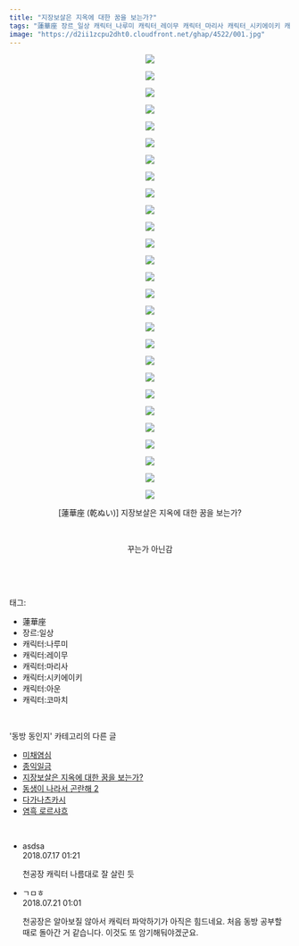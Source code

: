 ```yaml
---
title: "지장보살은 지옥에 대한 꿈을 보는가?"
tags: "蓮華座 장르_일상 캐릭터_나루미 캐릭터_레이무 캐릭터_마리사 캐릭터_시키에이키 캐릭터_아운 캐릭터_코마치 乾ぬい 동방_동인지"
image: "https://d2ii1zcpu2dht0.cloudfront.net/ghap/4522/001.jpg"
---
```

<div class="article">
<p style="text-align: center; clear: none; float: none;"><img src="{{ site.imgserver9 }}/ghap/4522/001.jpg"/></p>
<p style="text-align: center; clear: none; float: none;"><img src="{{ site.imgserver9 }}/ghap/4522/002.jpg"/></p>
<p style="text-align: center; clear: none; float: none;"><img src="{{ site.imgserver9 }}/ghap/4522/003.jpg"/></p>
<p style="text-align: center; clear: none; float: none;"><img src="{{ site.imgserver9 }}/ghap/4522/004.jpg"/></p>
<p style="text-align: center; clear: none; float: none;"><img src="{{ site.imgserver9 }}/ghap/4522/005.jpg"/></p>
<p style="text-align: center; clear: none; float: none;"><img src="{{ site.imgserver9 }}/ghap/4522/006.jpg"/></p>
<p style="text-align: center; clear: none; float: none;"><img src="{{ site.imgserver9 }}/ghap/4522/007.jpg"/></p>
<p style="text-align: center; clear: none; float: none;"><img src="{{ site.imgserver9 }}/ghap/4522/008.jpg"/></p>
<p style="text-align: center; clear: none; float: none;"><img src="{{ site.imgserver9 }}/ghap/4522/009.jpg"/></p>
<p style="text-align: center; clear: none; float: none;"><img src="{{ site.imgserver9 }}/ghap/4522/010.jpg"/></p>
<p style="text-align: center; clear: none; float: none;"><img src="{{ site.imgserver9 }}/ghap/4522/011.jpg"/></p>
<p style="text-align: center; clear: none; float: none;"><img src="{{ site.imgserver9 }}/ghap/4522/012.jpg"/></p>
<p style="text-align: center; clear: none; float: none;"><img src="{{ site.imgserver9 }}/ghap/4522/013.jpg"/></p>
<p style="text-align: center; clear: none; float: none;"><img src="{{ site.imgserver9 }}/ghap/4522/014.jpg"/></p>
<p style="text-align: center; clear: none; float: none;"><img src="{{ site.imgserver9 }}/ghap/4522/015.jpg"/></p>
<p style="text-align: center; clear: none; float: none;"><img src="{{ site.imgserver9 }}/ghap/4522/016.jpg"/></p>
<p style="text-align: center; clear: none; float: none;"><img src="{{ site.imgserver9 }}/ghap/4522/017.jpg"/></p>
<p style="text-align: center; clear: none; float: none;"><img src="{{ site.imgserver9 }}/ghap/4522/018.jpg"/></p>
<p style="text-align: center; clear: none; float: none;"><img src="{{ site.imgserver9 }}/ghap/4522/019.jpg"/></p>
<p style="text-align: center; clear: none; float: none;"><img src="{{ site.imgserver9 }}/ghap/4522/020.jpg"/></p>
<p style="text-align: center; clear: none; float: none;"><img src="{{ site.imgserver9 }}/ghap/4522/021.jpg"/></p>
<p style="text-align: center; clear: none; float: none;"><img src="{{ site.imgserver9 }}/ghap/4522/022.jpg"/></p>
<p style="text-align: center; clear: none; float: none;"><img src="{{ site.imgserver9 }}/ghap/4522/023.jpg"/></p>
<p style="text-align: center; clear: none; float: none;"><img src="{{ site.imgserver9 }}/ghap/4522/024.jpg"/></p>
<p style="text-align: center; clear: none; float: none;"><img src="{{ site.imgserver9 }}/ghap/4522/025.jpg"/></p>
<p style="text-align: center; clear: none; float: none;"><img src="{{ site.imgserver9 }}/ghap/4522/026.jpg"/></p>
<p style="text-align: center; clear: none; float: none;"><img src="{{ site.imgserver9 }}/ghap/4522/027.jpg"/></p>
<p style="text-align: center; clear: none; float: none;">[蓮華座 (乾ぬい)] 지장보살은 지옥에 대한 꿈을 보는가?</p>
<p style="text-align: center; clear: none; float: none;"><br/></p>
<p style="text-align: center; clear: none; float: none;">꾸는가 아닌감</p>
<p><br/></p>
</div><br/>
<div class="tagTrail">
<p>태그: </p>
<ul>
<li>蓮華座</li>
<li>장르:일상</li>
<li>캐릭터:나루미</li>
<li>캐릭터:레이무</li>
<li>캐릭터:마리사</li>
<li>캐릭터:시키에이키</li>
<li>캐릭터:아운</li>
<li>캐릭터:코마치</li>
</ul>
</div><br/>
<div class="another">
<p>'동방 동인지' 카테고리의 다른 글</p>
<ul>
<li><a href="/ghap_4524">미채염심</a></li>
<li><a href="/ghap_4523">종익일금</a></li>
<li><a href="/ghap_4522">지장보살은 지옥에 대한 꿈을 보는가?</a></li>
<li><a href="/ghap_4521">동생이 나라서 곤란해 2</a></li>
<li><a href="/ghap_4520">다가나츠카시</a></li>
<li><a href="/ghap_4519">염흑 로르샤흐</a></li>
</ul>
</div><br/>
<div class="cb_module cb_fluid">
<div class="cb_wrt cb_profile">
<div class="comment">
<ul>
<li class="cb_thumb_off" id="comment15288249">
<div class="cb_comment_area">
<div class="cb_info_area">
<div class="cb_section">
<span class="cb_nick_name">asdsa</span>
</div>
<div class="cb_section">
<span class="cb_date">2018.07.17 01:21 </span>
</div>
</div>
<div class="cb_dsc_comment">
<p class="cb_dsc">
											천공장 캐릭터 나름대로 잘 살린 듯
										</p>
</div>
</div></li>
<li class="cb_thumb_off" id="comment15290975">
<div class="cb_comment_area">
<div class="cb_info_area">
<div class="cb_section">
<span class="cb_nick_name">ㄱㅁㅎ</span>
</div>
<div class="cb_section">
<span class="cb_date">2018.07.21 01:01 </span>
</div>
</div>
<div class="cb_dsc_comment">
<p class="cb_dsc">
											천공장은 알아보질 않아서 캐릭터 파악하기가 아직은 힘드네요. 처음 동방 공부할 때로 돌아간 거 같습니다. 이것도 또 암기해둬야겠군요.
										</p>
</div>
</div></li>
</ul>
</div>
</div><!-- commentList close -->
</div><br/>
